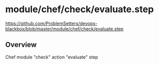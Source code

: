 # module/chef/check/evaluate.step

https://github.com/ProblemSetters/devops-blackbox/blob/master/module/chef/check/evaluate.step

## Overview

Chef module "check" action "evaluate" step


